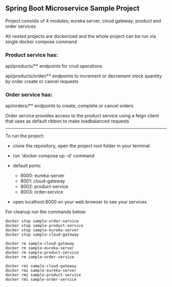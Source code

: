 ## Spring Boot Microservice Sample Project

Project consists of 4 modules; eureka server, cloud gateway, product and order services

All nested projects are dockerized and the whole project can be run via single docker compose command

### Product service has:

api/products/** endpoints for crud operations

api/products/order/** endpoints to increment or decrement stock quantity by order create or cancel requests

### Order service has:

api/orders/** endpoints to create, complete or cancel orders

Order service provides access to the product service using a feign client that uses as default ribbon to make loadbalanced requests

---

To run the project:

* clone the repository, open the project root folder in your terminal

* run 'docker compose up -d' command

* default ports:
  - 8000: eureka-server
  - 8001: cloud-gateway
  - 8002: product-service
  - 8003: order-service

* open localhost:8000 on your web browser to see your services

For cleanup run the commands below:
```
docker stop sample-order-service
docker stop sample-product-service
docker stop sample-eureka-server
docker stop sample-cloud-gateway

docker rm sample-cloud-gateway
docker rm sample-eureka-server
docker rm sample-product-service
docker rm sample-order-service

docker rmi sample-cloud-gateway
docker rmi sample-eureka-server
docker rmi sample-product-service
docker rmi sample-order-service
```
